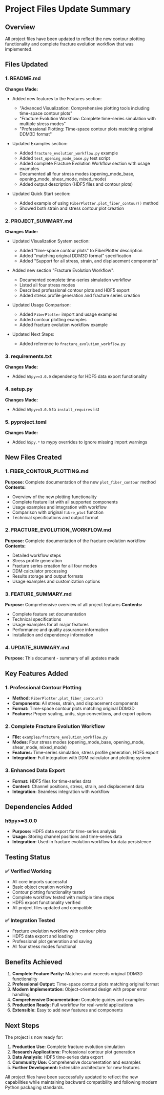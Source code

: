 # Project Files Update Summary

## Overview

All project files have been updated to reflect the new contour plotting functionality and complete fracture evolution workflow that was implemented.

## Files Updated

### 1. README.md
**Changes Made:**
- Added new features to the Features section:
  - "Advanced Visualization: Comprehensive plotting tools including time-space contour plots"
  - "Fracture Evolution Workflow: Complete time-series simulation with multiple stress modes"
  - "Professional Plotting: Time-space contour plots matching original DDM3D format"

- Updated Examples section:
  - Added `fracture_evolution_workflow.py` example
  - Added `test_opening_mode_base.py` test script
  - Added complete Fracture Evolution Workflow section with usage examples
  - Documented all four stress modes (opening_mode_base, opening_mode, shear_mode, mixed_mode)
  - Added output description (HDF5 files and contour plots)

- Updated Quick Start section:
  - Added example of using `FiberPlotter.plot_fiber_contour()` method
  - Showed both strain and stress contour plot creation

### 2. PROJECT_SUMMARY.md
**Changes Made:**
- Updated Visualization System section:
  - Added "time-space contour plots" to FiberPlotter description
  - Added "matching original DDM3D format" specification
  - Added "Support for all stress, strain, and displacement components"

- Added new section "Fracture Evolution Workflow":
  - Documented complete time-series simulation workflow
  - Listed all four stress modes
  - Described professional contour plots and HDF5 export
  - Added stress profile generation and fracture series creation

- Updated Usage Comparison:
  - Added `FiberPlotter` import and usage examples
  - Added contour plotting examples
  - Added fracture evolution workflow example

- Updated Next Steps:
  - Added reference to `fracture_evolution_workflow.py`

### 3. requirements.txt
**Changes Made:**
- Added `h5py>=3.0.0` dependency for HDF5 data export functionality

### 4. setup.py
**Changes Made:**
- Added `h5py>=3.0.0` to `install_requires` list

### 5. pyproject.toml
**Changes Made:**
- Added `h5py.*` to mypy overrides to ignore missing import warnings

## New Files Created

### 1. FIBER_CONTOUR_PLOTTING.md
**Purpose:** Complete documentation of the new `plot_fiber_contour` method
**Contents:**
- Overview of the new plotting functionality
- Complete feature list with all supported components
- Usage examples and integration with workflow
- Comparison with original `fibre_plot` function
- Technical specifications and output format

### 2. FRACTURE_EVOLUTION_WORKFLOW.md
**Purpose:** Complete documentation of the fracture evolution workflow
**Contents:**
- Detailed workflow steps
- Stress profile generation
- Fracture series creation for all four modes
- DDM calculator processing
- Results storage and output formats
- Usage examples and customization options

### 3. FEATURE_SUMMARY.md
**Purpose:** Comprehensive overview of all project features
**Contents:**
- Complete feature set documentation
- Technical specifications
- Usage examples for all major features
- Performance and quality assurance information
- Installation and dependency information

### 4. UPDATE_SUMMARY.md
**Purpose:** This document - summary of all updates made

## Key Features Added

### 1. Professional Contour Plotting
- **Method:** `FiberPlotter.plot_fiber_contour()`
- **Components:** All stress, strain, and displacement components
- **Format:** Time-space contour plots matching original DDM3D
- **Features:** Proper scaling, units, sign conventions, and export options

### 2. Complete Fracture Evolution Workflow
- **File:** `examples/fracture_evolution_workflow.py`
- **Modes:** Four stress modes (opening_mode_base, opening_mode, shear_mode, mixed_mode)
- **Features:** Time-series simulation, stress profile generation, HDF5 export
- **Integration:** Full integration with DDM calculator and plotting system

### 3. Enhanced Data Export
- **Format:** HDF5 files for time-series data
- **Content:** Channel positions, stress, strain, and displacement data
- **Integration:** Seamless integration with workflow

## Dependencies Added

### h5py>=3.0.0
- **Purpose:** HDF5 data export for time-series analysis
- **Usage:** Storing channel positions and time-series data
- **Integration:** Used in fracture evolution workflow for data persistence

## Testing Status

### ✅ Verified Working
- All core imports successful
- Basic object creation working
- Contour plotting functionality tested
- Complete workflow tested with multiple time steps
- HDF5 export functionality verified
- All project files updated and compatible

### ✅ Integration Tested
- Fracture evolution workflow with contour plots
- HDF5 data export and loading
- Professional plot generation and saving
- All four stress modes functional

## Benefits Achieved

1. **Complete Feature Parity:** Matches and exceeds original DDM3D functionality
2. **Professional Output:** Time-space contour plots matching original format
3. **Modern Implementation:** Object-oriented design with proper error handling
4. **Comprehensive Documentation:** Complete guides and examples
5. **Production Ready:** Full workflow for real-world applications
6. **Extensible:** Easy to add new features and components

## Next Steps

The project is now ready for:
1. **Production Use:** Complete fracture evolution simulation
2. **Research Applications:** Professional contour plot generation
3. **Data Analysis:** HDF5 time-series data export
4. **Community Use:** Comprehensive documentation and examples
5. **Further Development:** Extensible architecture for new features

All project files have been successfully updated to reflect the new capabilities while maintaining backward compatibility and following modern Python packaging standards.
